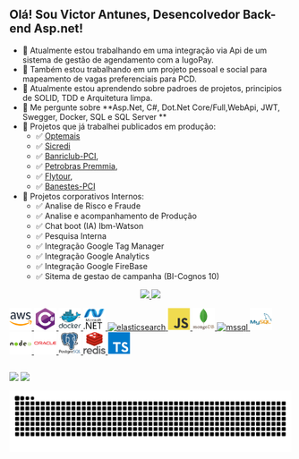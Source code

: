 ## Olá! Sou Victor Antunes, Desencolvedor Back-end Asp.net!
- 🔭 Atualmente estou trabalhando em uma integração via Api de um sistema de gestão de agendamento com a IugoPay.
- 🔭 Também estou trabalhando em um projeto pessoal e social para mapeamento de vagas preferenciais para PCD.
- 🌱 Atualmente estou aprendendo sobre padroes de projetos, principios de SOLID, TDD e Arquitetura limpa.
- 💬 Me pergunte sobre **Asp.Net, C#, Dot.Net Core/Full,WebApi, JWT, Swegger, Docker,  SQL e SQL Server **
- 🤝 Projetos que já trabalhei publicados em produção: 
    - ✅   [Optemais](https://www.optemais.com.br/)
    - ✅   [Sicredi](https://www.recompensascartoessicredi.com.br/)
    - ✅   [Banriclub-PCI](https://www.banrishopping.com.br/), 
    - ✅   [Petrobras Premmia](https://premmia.optemais.com.br/),
    - ✅   [Flytour](https://dev.travelhubapi.com.br/),
    - ✅   [Banestes-PCI](https://www.banestesfidelidade.com.br/banestesvisa/usuario/loginbanestes)
 - 🤝 Projetos corporativos Internos: 
    - ✅ Analise de Risco e Fraude
    - ✅ Analise e acompanhamento de Produção
    - ✅ Chat boot (IA) Ibm-Watson
    - ✅ Pesquisa Interna
    - ✅ Integração Google Tag Manager
    - ✅ Integração Google Analytics
    - ✅ Integração Google FireBase
    - ✅ Sitema de gestao de campanha (BI-Cognos 10)
    

<div align="center">
  <a href="https://github.com/VictorAntunesJ">
  <img height="180em" src="https://github-readme-stats.vercel.app/api?username=VictorAntunesJ&show_icons=true&theme=dracula&include_all_commits=true&count_private=true"/>
  <img height="180em" src="https://github-readme-stats.vercel.app/api/top-langs/?username=VictorAntunesJ&layout=compact&langs_count=7&theme=dracula"/>
      
</div>
    
<p align="left"> <a href="https://aws.amazon.com" target="_blank" rel="noreferrer"> <img src="https://raw.githubusercontent.com/devicons/devicon/master/icons/amazonwebservices/amazonwebservices-original-wordmark.svg" alt="aws" width="40" height="40"/> </a> <a href="https://www.w3schools.com/cs/" target="_blank" rel="noreferrer"> <img src="https://raw.githubusercontent.com/devicons/devicon/master/icons/csharp/csharp-original.svg" alt="csharp" width="40" height="40"/> </a> <a href="https://www.docker.com/" target="_blank" rel="noreferrer"> <img src="https://raw.githubusercontent.com/devicons/devicon/master/icons/docker/docker-original-wordmark.svg" alt="docker" width="40" height="40"/> </a> <a href="https://dotnet.microsoft.com/" target="_blank" rel="noreferrer"> <img src="https://raw.githubusercontent.com/devicons/devicon/master/icons/dot-net/dot-net-original-wordmark.svg" alt="dotnet" width="40" height="40"/> </a> <a href="https://www.elastic.co" target="_blank" rel="noreferrer"> <img src="https://www.vectorlogo.zone/logos/elastic/elastic-icon.svg" alt="elasticsearch" width="40" height="40"/> </a> <a href="https://developer.mozilla.org/en-US/docs/Web/JavaScript" target="_blank" rel="noreferrer"> <img src="https://raw.githubusercontent.com/devicons/devicon/master/icons/javascript/javascript-original.svg" alt="javascript" width="40" height="40"/> </a> <a href="https://www.mongodb.com/" target="_blank" rel="noreferrer"> <img src="https://raw.githubusercontent.com/devicons/devicon/master/icons/mongodb/mongodb-original-wordmark.svg" alt="mongodb" width="40" height="40"/> </a> <a href="https://www.microsoft.com/en-us/sql-server" target="_blank" rel="noreferrer"> <img src="https://www.svgrepo.com/show/303229/microsoft-sql-server-logo.svg" alt="mssql" width="40" height="40"/> </a> <a href="https://www.mysql.com/" target="_blank" rel="noreferrer"> <img src="https://raw.githubusercontent.com/devicons/devicon/master/icons/mysql/mysql-original-wordmark.svg" alt="mysql" width="40" height="40"/> </a> <a href="https://nodejs.org" target="_blank" rel="noreferrer"> <img src="https://raw.githubusercontent.com/devicons/devicon/master/icons/nodejs/nodejs-original-wordmark.svg" alt="nodejs" width="40" height="40"/> </a> <a href="https://www.oracle.com/" target="_blank" rel="noreferrer"> <img src="https://raw.githubusercontent.com/devicons/devicon/master/icons/oracle/oracle-original.svg" alt="oracle" width="40" height="40"/> </a> <a href="https://www.postgresql.org" target="_blank" rel="noreferrer"> <img src="https://raw.githubusercontent.com/devicons/devicon/master/icons/postgresql/postgresql-original-wordmark.svg" alt="postgresql" width="40" height="40"/> </a> <a href="https://redis.io" target="_blank" rel="noreferrer"> <img src="https://raw.githubusercontent.com/devicons/devicon/master/icons/redis/redis-original-wordmark.svg" alt="redis" width="40" height="40"/> </a> <a href="https://www.typescriptlang.org/" target="_blank" rel="noreferrer"> <img src="https://raw.githubusercontent.com/devicons/devicon/master/icons/typescript/typescript-original.svg" alt="typescript" width="40" height="40"/> </a> </p>
</div> 
  
  ##
 

  <a href = "mailto:victorsergioantunes23@gmail.com"><img src="https://img.shields.io/badge/-Gmail-%23333?style=for-the-badge&logo=gmail&logoColor=white" target="_blank"></a>
  <a href="https://www.linkedin.com/in/victor-janu%C3%A1rio/" target="_blank"><img src="https://img.shields.io/badge/-LinkedIn-%230077B5?style=for-the-badge&logo=linkedin&logoColor=white" target="_blank"></a> 
 
  ![Snake animation](https://github.com/VictorAntunesJ/VictorAntunesJ/blob/main/github-contribution-grid-snake.svg)
 
</div>
  
